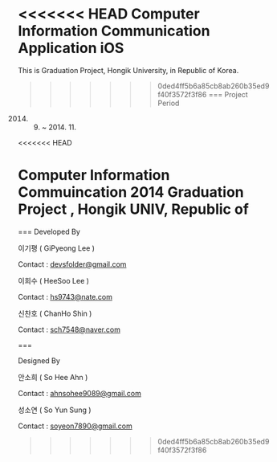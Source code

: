 <<<<<<< HEAD
Computer Information Communication Application iOS
=======
This is Graduation Project, Hongik University, in Republic of Korea.
>>>>>>> 0ded4ff5b6a85cb8ab260b35ed9f40f3572f3f86
===
Project Period 
2014. 09. ~ 2014. 11.

<<<<<<< HEAD


Computer Information Commuincation 2014 Graduation Project , Hongik UNIV, Republic of
=======
===
Developed By

이기평 ( GiPyeong Lee )

Contact : devsfolder@gmail.com


이희수 ( HeeSoo Lee )

Contact : hs9743@nate.com


신찬호 ( ChanHo Shin )

Contact : sch7548@naver.com

===

Designed By

안소희 ( So Hee Ahn )

Contact : ahnsohee9089@gmail.com


성소연 ( So Yun Sung )

Contact : soyeon7890@gmail.com 
>>>>>>> 0ded4ff5b6a85cb8ab260b35ed9f40f3572f3f86
